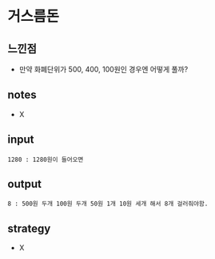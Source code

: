 # 거스름돈

## 느낀점
* 만약 화폐단위가 500, 400, 100원인 경우엔 어떻게 풀까?

## notes
* X

## input
```
1280 : 1280원이 들어오면
```

## output
```
8 : 500원 두개 100원 두개 50원 1개 10원 세개 해서 8개 걸러줘야함.
```

## strategy
* X
